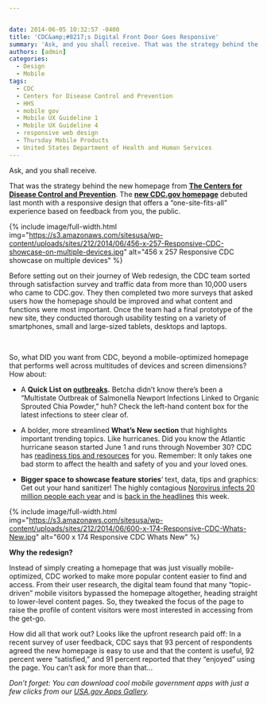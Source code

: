 ```yaml
---


date: 2014-06-05 10:32:57 -0400
title: 'CDC&amp;#8217;s Digital Front Door Goes Responsive'
summary: 'Ask, and you shall receive. That was the strategy behind the new homepage from The Centers for Disease Control and Prevention. The new CDC.gov homepage debuted last month with a responsive design that offers a &amp;#8220;one-site-fits-all&amp;#8221; experience based on feedback from you, the public.'
authors: [admin]
categories:
  - Design
  - Mobile
tags:
  - CDC
  - Centers for Disease Control and Prevention
  - HHS
  - mobile gov
  - Mobile UX Guideline 1
  - Mobile UX Guideline 4
  - responsive web design
  - Thursday Mobile Products
  - United States Department of Health and Human Services
---
```


Ask, and you shall receive.

That was the strategy behind the new homepage from [**The Centers for Disease Control and Prevention**](http://www.cdc.gov/about/organization/mission.htm). The [**new CDC.gov homepage**](http://www.cdc.gov/) debuted last month with a responsive design that offers a &#8220;one-site-fits-all&#8221; experience based on feedback from you, the public.


{% include image/full-width.html img="https://s3.amazonaws.com/sitesusa/wp-content/uploads/sites/212/2014/06/456-x-257-Responsive-CDC-showcase-on-multiple-devices.jpg" alt="456 x 257 Responsive CDC showcase on multiple devices" %}

Before setting out on their journey of Web redesign, the CDC team sorted through satisfaction survey and traffic data from more than 10,000 users who came to CDC.gov. They then completed two more surveys that asked users how the homepage should be improved and what content and functions were most important. Once the team had a final prototype of the new site, they conducted thorough usability testing on a variety of smartphones, small and large-sized tablets, desktops and laptops.

&nbsp;

So, what DID you want from CDC, beyond a mobile-optimized homepage that performs well across multitudes of devices and screen dimensions? How about:

  * A **Quick List on [outbreaks](http://www.cdc.gov/outbreaks/index.html?s_cid=cdc_homepage_alloutbreaks_001).** Betcha didn&#8217;t know there&#8217;s been a &#8220;Multistate Outbreak of Salmonella Newport Infections Linked to Organic Sprouted Chia Powder,&#8221; huh? Check the left-hand content box for the latest infections to steer clear of.

  * A bolder, more streamlined **What&#8217;s New section** that highlights important trending topics. Like hurricanes. Did you know the Atlantic hurricane season started June 1 and runs through November 30? CDC has [readiness tips and resources](http://www.cdc.gov/features/hurricanepreparedness/index.html?s_cid=cdc_homepage_whatsnew_001) for you. Remember: It only takes one bad storm to affect the health and safety of you and your loved ones.

  * **Bigger space to showcase feature stories**&#8216; text, data, tips and graphics: Get out your hand sanitizer! The highly contagious [Norovirus infects 20 million people each year](http://www.cdc.gov/vitalsigns/norovirus/index.html?s_cid=cdc_homepage_feature_001) and is [back in the headlines](http://www.nbcnews.com/health/health-news/norovirus-think-restaurants-not-cruise-ships-cdc-says-n121401) this week.


{% include image/full-width.html img="https://s3.amazonaws.com/sitesusa/wp-content/uploads/sites/212/2014/06/600-x-174-Responsive-CDC-Whats-New.jpg" alt="600 x 174 Responsive CDC Whats New" %}

**Why the redesign?**

Instead of simply creating a homepage that was just visually mobile-optimized, CDC worked to make more popular content easier to find and access. From their user research, the digital team found that many &#8220;topic-driven&#8221; mobile visitors bypassed the homepage altogether, heading straight to lower-level content pages. So, they tweaked the focus of the page to raise the profile of content visitors were most interested in accessing from the get-go.

How did all that work out? Looks like the upfront research paid off: In a recent survey of user feedback, CDC says that 93 percent of respondents agreed the new homepage is easy to use and that the content is useful, 92 percent were &#8220;satisfied,&#8221; and 91 percent reported that they &#8220;enjoyed&#8221; using the page. You can&#8217;t ask for more than that&#8230;

_Don&#8217;t forget: You can download cool mobile government apps with just a few clicks from our [USA.gov Apps Gallery](http://apps.usa.gov/)._

&nbsp;
